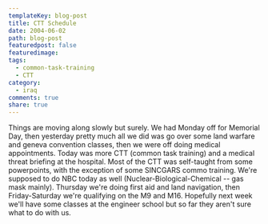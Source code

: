 ```yaml
---
templateKey: blog-post
title: CTT Schedule
date: 2004-06-02
path: blog-post
featuredpost: false
featuredimage:
tags:
  - common-task-training
  - CTT
category:
  - iraq
comments: true
share: true
---
```


Things are moving along slowly but surely. We had Monday off for Memorial Day, then yesterday pretty much all we did was go over some land warfare and geneva convention classes, then we were off doing medical appointments. Today was more CTT (common task training) and a medical threat briefing at the hospital. Most of the CTT was self-taught from some powerpoints, with the exception of some SINCGARS commo training. We're supposed to do NBC today as well (Nuclear-Biological-Chemical -- gas mask mainly). Thursday we're doing first aid and land navigation, then Friday-Saturday we're qualifying on the M9 and M16. Hopefully next week we'll have some classes at the engineer school but so far they aren't sure what to do with us.
